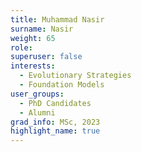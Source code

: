 ```yaml
---
title: Muhammad Nasir
surname: Nasir
weight: 65
role:
superuser: false
interests:
  - Evolutionary Strategies
  - Foundation Models
user_groups:
  - PhD Candidates
  - Alumni
grad_info: MSc, 2023
highlight_name: true
---
```


